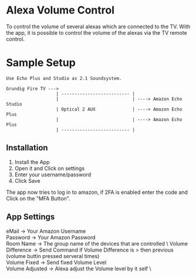 # Alexa Volume Control
To control the volume of several alexas which are connected to the TV.
With the app, it is possible to control the volume of the alexas via the TV remote control.

# Sample Setup
    Use Echo Plus and Studio as 2.1 Soundsystem.
    
    Grundig Fire TV --->                          
                       | -------------------------- |
                       |                            | ----> Amazon Echo Studio
                       | Optical 2 AUX              | ----> Amazon Echo Plus
                       |                            | ----> Amazon Echo Plus 
                       | -------------------------- |


## Installation
1) Install the App
2) Open it and Click on settings
3) Enter your username/password 
4) Click Save

The app now tries to log in to amazon, if 2FA is enabled enter the code and Click on the "MFA Button".

## App Settings
eMail -> Your Amazon Username \
Password -> Your Amazon Password \
Room Name -> The group name of the devices that are controlled \ 
Volume Difference -> Send Command if Volume Difference is > then previous (volume buttin pressed serveral times) \
Volume Fixed -> Send fixed Volume Level \
Volume Adjusted -> Alexa adjust the Volume level by it self \
